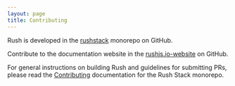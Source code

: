 ```yaml
---
layout: page
title: Contributing
---
```


Rush is developed in the [rushstack](https://github.com/microsoft/rushstack/)
monorepo on GitHub.

Contribute to the documentation website in the [rushjs.io-website](https://github.com/microsoft/rushjs.io-website) on GitHub.

For general instructions on building Rush and guidelines for submitting PRs, please read the
[Contributing](https://rushstack.io/pages/contributing/get_started/) documentation for the Rush Stack
monorepo.
